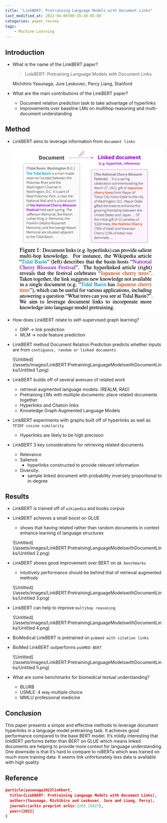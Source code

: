 ```yaml
---
title: "LinkBERT: Pretraining Language Models with Document Links"
last_modified_at: 2022-04-06T00:19:30-05:00
categories: paper_review
tags:
    - Machine Learning
---
```


## Introduction

- What is the name of the LinkBERT paper?
    
    > LinkBERT: Pretraining Language Models with Document Links
    > 
    
    Michihiro Yasunaga, Jure Leskovec, Percy Liang, Stanford
    
- What are the main contributions of the LinkBERT paper?
    - Document relation prediction task to take advantage of hyperlinks
    - Improvements over baseline LMs on multihop reasoning and multi-document understanding

## Method

- LinkBERT aims to leverage information from `document links`
    
    ![Untitled](/assets/images/LinkBERT:PretrainingLanguageModelswithDocumentLinks/Untitled.png)
    

- How does LinkBERT relate to self-supervised graph learning?
    - DRP → link prediction
    - MLM → node feature prediction
- LinkBERT method  Document Relation Prediction predicts whether inputs are from `contiguous, random or linked documents`
    
    ![Untitled](/assets/images/LinkBERT:PretrainingLanguageModelswithDocumentLinks/Untitled 1.png)
    
- LinkBERT builds off of several avenues of related work
    - retrieval augmented language models: (REALM, RAG)
    - Pretraining LMs with multiple documents: place related documents together
    - Hyperlinks and Citation links
    - Knowledge Graph Augmented Language Models
- LinkBERT experiments with graphs built off of hyperlinks as well as `TFIDF cosine similarity`
    - Hyperlinks are likely to be high precision
- LinkBERT 3 key considerations for retrieving related documents
    - Relevance
    - Salience
        - hyperlinks constructed to provide relevant information
    - Diversity:
        - sample linked document with probability inversely proportional to in-degree

## Results

- LinkBERT is trained off of `wikipedia` and books corpus
    
    
- LinkBERT achieves a small boost on GLUE
    - shows that having related rather than random documents in context enhance learning of language structures
    
    ![Untitled](/assets/images/LinkBERT:PretrainingLanguageModelswithDocumentLinks/Untitled 2.png)
    
- LinkBERT shows good improvement over BERT on `QA benchmarks`
    - intuitively performance should be behind that of retrieval augmented methods
    
    ![Untitled](/assets/images/LinkBERT:PretrainingLanguageModelswithDocumentLinks/Untitled 3.png)
    
- LinkBERT can help to improve `multihop reasoning`
    
    ![Untitled](/assets/images/LinkBERT:PretrainingLanguageModelswithDocumentLinks/Untitled 4.png)
    
- BioMedical LinkBERT is pretrained on `pubmed with citation links`
- BioMed LinkBERT outperforms `pubMED BERT`
    
    ![Untitled](/assets/images/LinkBERT:PretrainingLanguageModelswithDocumentLinks/Untitled 5.png)
    
- What are some benchmarks for biomedical textual understanding?
    - BLURB
    - USMLE: 4 way multiple choice
    - MMLU professional medicine

## Conclusion

This paper presents a simple and effective methods to leverage document hyperlinks in a language model pretraining task. It achieves good performance compared to the base BERT model. It’s mildly interesting that linkBERT performs better  than BERT on GLUE which means linked documents are helping to provide more context for language understanding. One downside is that it’s hard to compare to roBERTa which was trained on much more training data. It seems link unfortunately less data is available with high quality 

## Reference

```json
@article{yasunaga2022linkbert,
  title={LinkBERT: Pretraining Language Models with Document Links},
  author={Yasunaga, Michihiro and Leskovec, Jure and Liang, Percy},
  journal={arXiv preprint arXiv:2203.15827},
  year={2022}
}
```